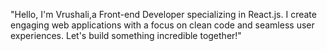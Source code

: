 "Hello, I'm Vrushali,a Front-end Developer specializing in React.js. I create engaging web applications with a focus on clean code and seamless user experiences. Let's build something incredible together!"
